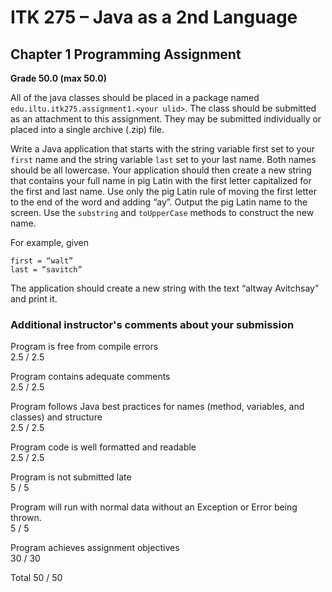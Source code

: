 # ITK 275 – Java as a 2nd Language
## Chapter 1 Programming Assignment

**Grade	50.0 (max 50.0)**

All of the java classes should be placed in a package named `edu.iltu.itk275.assignment1.<your ulid>`.  The class should be submitted as an attachment to this assignment.  They may be submitted individually or placed into a single archive (.zip) file.

Write a Java application that starts with the string variable first set to your `first` name and the string variable `last` set to your last name.  Both names should be all lowercase.  Your application should then create a new string that contains your full name in pig Latin with the first letter capitalized for the first and last name.  Use only the pig Latin rule of moving the first letter to the end of the word and adding “ay”.  Output the pig Latin name to the screen.  Use the `substring` and `toUpperCase` methods to construct the new name.

For example, given

```
first = “walt”
last = “savitch”
```

The application should create a new string with the text “altway Avitchsay” and print it.


### Additional instructor's comments about your submission

Program is free from compile errors  
2.5 / 2.5

Program contains adequate comments  
2.5 / 2.5

Program follows Java best practices for names (method, variables, and classes) and structure  
2.5 / 2.5

Program code is well formatted and readable  
2.5 / 2.5

Program is not submitted late  
5 / 5

Program will run with normal data without an Exception or Error being thrown.  
5 / 5

Program achieves assignment objectives  
30 / 30

Total 50 / 50
